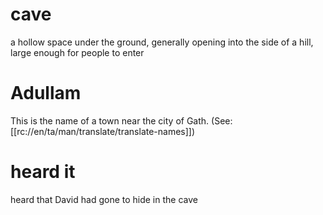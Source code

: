 # cave

a hollow space under the ground, generally opening into the side of a hill, large enough for people to enter

# Adullam

This is the name of a town near the city of Gath. (See: [[rc://en/ta/man/translate/translate-names]])

# heard it

heard that David had gone to hide in the cave

